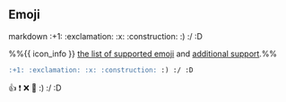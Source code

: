 ## Emoji

<div id="main-example">
<include src="codeAndOutput.md" boilerplate >
<variable name="highlightStyle">markdown</variable>
<variable name="code">
:+1: :exclamation: :x: :construction: :) :/ :D
</variable>
</include>
</div>

<div class="indented">

%%{{ icon_info }} [the list of supported emoji](https://github.com/ikatyang/emoji-cheat-sheet/blob/master/README..md) and [additional support](https://github.com/markdown-it/markdown-it-emoji/blob/master/lib/data/shortcuts.js).%% 
</div>

<div id="short" class="d-none">

```markdown
:+1: :exclamation: :x: :construction: :) :/ :D
```
</div>

<div id="examples" class="d-none">

:+1: :exclamation: :x: :construction: :) :/ :D
</div>